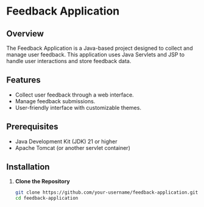 # Feedback Application

## Overview

The Feedback Application is a Java-based project designed to collect and manage user feedback. This application uses Java Servlets and JSP to handle user interactions and store feedback data.

## Features

- Collect user feedback through a web interface.
- Manage feedback submissions.
- User-friendly interface with customizable themes.

## Prerequisites

- Java Development Kit (JDK) 21 or higher
- Apache Tomcat (or another servlet container)

## Installation

1. **Clone the Repository**

   ```bash
   git clone https://github.com/your-username/feedback-application.git
   cd feedback-application
